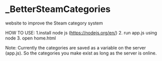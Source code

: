 # _BetterSteamCategories
website to improve the Steam category system

HOW TO USE:
  1.install node js (https://nodejs.org/en/)
  2. run app.js using node
  3. open home.html
 
Note: Currently the categories are saved as a variable on the server (app.js). 
So the categories you make exist as long as the server is online.
